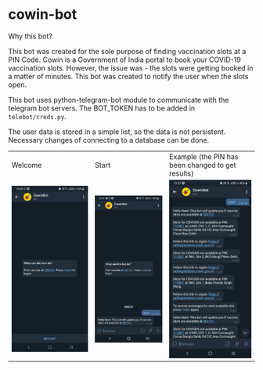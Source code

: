 # cowin-bot

Why this bot?

This bot was created for the sole purpose of finding vaccination slots at a PIN Code. Cowin is a Government of India portal to book your COVID-19 vaccination slots. However, the issue was - the slots were getting booked in a matter of minutes. This bot was created to notify the user when the slots open.

This bot uses python-telegram-bot module to communicate with the telegram bot servers. The BOT_TOKEN has to be added in ```telebot/creds.py```.

The user data is stored in a simple list, so the data is not persistent. Necessary changes of connecting to a database can be done. 

<table>
  <tr>
    <td>Welcome</td>
     <td>Start</td>
    <td>Example (the PIN has been changed to get results)</td>
  </tr>
  <tr>
    <td><img src="https://github.com/GSNikhil/cowin-bot/blob/main/images/welcome.jpg" alt="welcome" width="300"/></td>
    <td>
<img src="https://github.com/GSNikhil/cowin-bot/blob/main/images/start.jpg" alt="start" width="300"/></td>
    <td>
<img src="https://github.com/GSNikhil/cowin-bot/blob/main/images/example.jpg" alt="example" width="300"/></td>
  </tr>
 </table>



